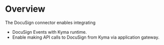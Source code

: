 # Overview

The DocuSign connector enables integrating

* DocuSign Events with Kyma runtime.
* Enable making API calls to DocuSign from Kyma via application gateway.
